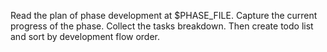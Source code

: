 Read the plan of phase development at $PHASE_FILE.
Capture the current progress of the phase.
Collect the tasks breakdown.
Then create todo list and sort by development flow order.
